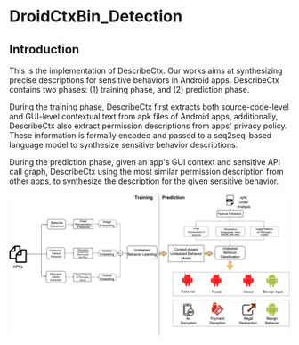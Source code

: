 # DroidCtxBin_Detection
## Introduction
This is the implementation of DescribeCtx. Our works aims at synthesizing precise descriptions for sensitive behaviors in Android apps. DescribeCtx contains two phases: (1) training phase, and (2) prediction phase.

During the training phase, DescribeCtx first extracts both source-code-level and GUI-level contextual text from apk files of Android apps, additionally, DescribeCtx also extract permission descriptions from apps' privacy policy. These information is formally encoded and passed to a seq2seq-based language model to synthesize sensitive behavior descriptions.

During the prediction phase, given an app's GUI context and sensitive API call graph, DescribeCtx using the most similar permission description from other apps, to synthesize the description for the given sensitive behavior.

![image](https://github.com/DroidCtxBin/BinCtx_Detection/blob/main/overview.jpg)
